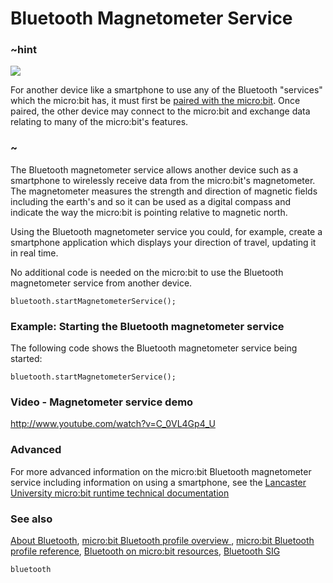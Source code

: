 # Bluetooth Magnetometer Service 

### ~hint
![](/static/bluetooth/Bluetooth_SIG.png)

For another device like a smartphone to use any of the Bluetooth "services" which the micro:bit has, it must first be [paired with the micro:bit](/reference/bluetooth/bluetooth-pairing). Once paired, the other device may connect to the micro:bit and exchange data relating to many of the micro:bit's features.

### ~

The Bluetooth magnetometer service allows another device such as a smartphone to wirelessly receive data from the micro:bit's magnetometer. The magnetometer measures the strength and direction of magnetic fields including the earth's and so it can be used as a digital compass and indicate the way the micro:bit is pointing relative to magnetic north.

Using the Bluetooth magnetometer service you could, for example, create a smartphone application which displays your direction of travel, updating it in real time.   

No additional code is needed on the micro:bit to use the Bluetooth magnetometer service from another device.

```sig
bluetooth.startMagnetometerService();
```

### Example: Starting the Bluetooth magnetometer service

The following code shows the Bluetooth magnetometer service being started:

```blocks
bluetooth.startMagnetometerService();
```

### Video - Magnetometer service demo

http://www.youtube.com/watch?v=C_0VL4Gp4_U

### Advanced
 
For more advanced information on the micro:bit Bluetooth magnetometer service including information on using a smartphone, see the [Lancaster University micro:bit runtime technical documentation](http://lancaster-university.github.io/microbit-docs/ble/magnetometer-service/)

### See also

[About Bluetooth](/reference/bluetooth/about-bluetooth), [micro:bit Bluetooth profile overview ](http://lancaster-university.github.io/microbit-docs/ble/profile/), [micro:bit Bluetooth profile reference](http://lancaster-university.github.io/microbit-docs/resources/bluetooth/microbit-profile-V1.9-Level-2.pdf),  [Bluetooth on micro:bit resources](http://bluetooth-mdw.blogspot.co.uk/p/bbc-microbit.html), [Bluetooth SIG](https://www.bluetooth.com)


```package
bluetooth
```
